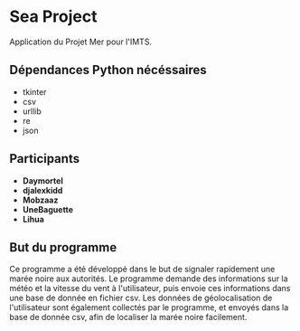 # Sea Project
Application du Projet Mer pour l'IMTS.
## Dépendances Python nécéssaires
* tkinter
* csv
* urllib
* re
* json
## Participants
* **Daymortel**
* **djalexkidd**
* **Mobzaaz**
* **UneBaguette**
* **Lihua**

## But du programme
Ce programme a été développé dans le but de signaler rapidement une marée noire aux autorités.
Le programme demande des informations sur la météo et la vitesse du vent à l'utilisateur, puis envoie ces informations dans une base de donnée en fichier csv. Les données de géolocalisation de l'utilisateur sont également collectés par le programme, et envoyés dans la base de donnée csv, afin de localiser la marée noire facilement.
